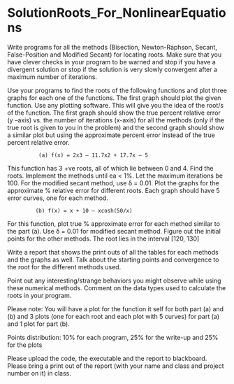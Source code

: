 # SolutionRoots_For_NonlinearEquations
Write programs for all the methods (Bisection, Newton-Raphson, Secant, False-Position and Modified Secant) for locating roots.
Make sure that you have clever checks in your program to be warned and stop if you have a divergent solution or stop if the solution is very slowly convergent after a maximum number of iterations.


Use your programs to find the roots of the following functions and plot three graphs for each one of the functions. 
The first graph should plot the given function. Use any plotting software. This will give you the idea of the root/s of the function. The first graph should show the true percent relative error (y –axis) vs. 
the number of iterations (x-axis) for all the methods (only if the true root is given to you in the problem) and the second graph should show a similar plot but using the approximate percent error instead of the true percent relative error.

              (a) f(x) = 2x3 – 11.7x2 + 17.7x – 5

This function has 3 +ve roots, all of which lie between 0 and 4.  Find the roots. Implement the methods until ea < 1%. Let the maximum iterations be 100.
For the modified secant method, use δ = 0.01. 
Plot the graphs for the approximate % relative error for different roots.
Each graph should have 5 error curves, one for each method.


             (b) f(x) = x + 10 – xcosh(50/x)

For this function, plot true % approximate error for each method similar to the part (a). Use δ = 0.01 for modified secant method. Figure out the initial points for the other methods. The root lies in the interval [120, 130]

Write a report that shows the print outs of all the tables for each methods and the graphs as well. Talk about the starting points and convergence to the root for the different methods used.

Point out any interesting/strange behaviors you might observe while using these numerical methods. Comment on the data types used to calculate the roots in your program.


Please note: You will have a plot for the function it self for both part (a) and (b) and 3 plots (one for each root and each plot with 5 curves) for part (a) and 1 plot for part (b).

Points distribution: 10% for each program, 25% for the write-up and 25% for the plots

Please upload the code, the executable and the report to blackboard. Please bring a print out of the report (with your name and class and project number on it) in class.

